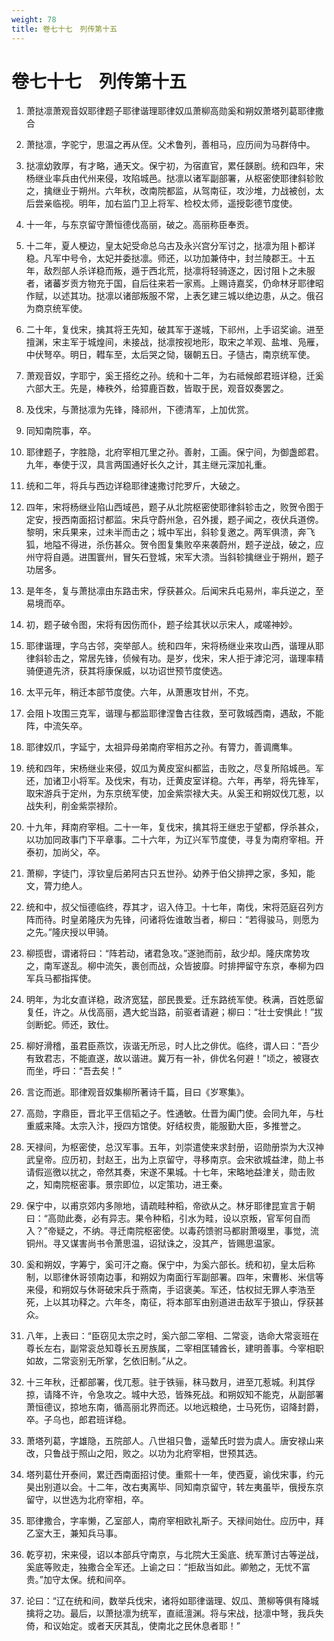 ```yaml
---
weight: 78
title: 卷七十七　列传第十五
---
```


# 卷七十七　列传第十五

1. <span id="卷七十七　列传第十五-1"></span>
萧挞凛萧观音奴耶律题子耶律谐理耶律奴瓜萧柳高勋奚和朔奴萧塔列葛耶律撒合

2. <span id="卷七十七　列传第十五-2"></span>
萧挞凛，字驼宁，思温之再从侄。父术鲁列，善相马，应历间为马群侍中。

3. <span id="卷七十七　列传第十五-3"></span>
挞凛幼敦厚，有才略，通天文。保宁初，为宿直官，累任韺剧。统和四年，宋杨继业率兵由代州来侵，攻陷城邑。挞凛以诸军副部署，从枢密使耶律斜轸败之，擒继业于朔州。六年秋，改南院都监，从驾南征，攻沙堆，力战被创，太后尝亲临视。明年，加右监门卫上将军、检校太师，遥授彰德节度使。

4. <span id="卷七十七　列传第十五-4"></span>
十一年，与东京留守萧恒德伐高丽，破之。高丽称臣奉贡。

5. <span id="卷七十七　列传第十五-5"></span>
十二年，夏人梗边，皇太妃受命总乌古及永兴宫分军讨之，挞凛为阻卜都详稳。凡军中号令，太妃并委挞凛。师还，以功加兼侍中，封兰陵郡王。十五年，敌烈部人杀详稳而叛，遁于西北荒，挞凛将轻骑逐之，因讨阻卜之未服者，诸蕃岁贡方物充于国，自后往来若一家焉。上赐诗嘉奖，仍命林牙耶律昭作赋，以述其功。挞凛以诸部叛服不常，上表乞建三城以绝边患，从之。俄召为商京统军使。

6. <span id="卷七十七　列传第十五-6"></span>
二十年，复伐宋，擒其将王先知，破其军于遂城，下祁州，上手诏奖谕。进至擅渊，宋主军于城煌间，未接战，挞凛按视地形，取宋之羊观、盐堆、凫雁，中伏弩卒。明日，轊车至，太后哭之恸，辍朝五日。子慥古，南京统军使。

7. <span id="卷七十七　列传第十五-7"></span>
萧观音奴，字耶宁，奚王搭纥之孙。统和十二年，为右祗候郎君班详稳，迁奚六部大王。先是，棒秩外，给獐鹿百数，皆取于民，观音奴奏罢之。

8. <span id="卷七十七　列传第十五-8"></span>
及伐宋，与萧挞凛为先锋，降祁州，下德清军，上加优赏。

9. <span id="卷七十七　列传第十五-9"></span>
同知南院事，卒。

10. <span id="卷七十七　列传第十五-10"></span>
耶律题子，字胜隐，北府宰相兀里之孙。善射，工画。保宁间，为御盏郎君。九年，奉使于汉，具言两国通好长久之计，其主继元深加礼重。

11. <span id="卷七十七　列传第十五-11"></span>
统和二年，将兵与西边详稳耶律速撒讨陀罗斤，大破之。

12. <span id="卷七十七　列传第十五-12"></span>
四年，宋将杨继业陷山西域邑，题子从北院枢密使耶律斜轸击之，败贺令图于定安，授西南面招讨都监。宋兵守蔚州急，召外援，题子闻之，夜伏兵道傍。黎明，宋兵果来，过未半而击之；城中军出，斜轸复邀之。两军俱溃，奔飞狐，地隘不得进，杀伤甚众。贺令图复集败卒来袭蔚州，题子逆战，破之，应州守将自遁。进围寰州，冒矢石登城，宋军大溃。当斜轸擒继业于朔州，题子功居多。

13. <span id="卷七十七　列传第十五-13"></span>
是年冬，复与萧挞凛由东路击宋，俘获甚众。后闻宋兵屯易州，率兵逆之，至易境而卒。

14. <span id="卷七十七　列传第十五-14"></span>
初，题子破令图，宋将有因伤而仆，题子绘其状以示宋人，咸嗟神妙。

15. <span id="卷七十七　列传第十五-15"></span>
耶律谐理，字乌古邻，突举部人。统和四年，宋将杨继业来攻山西，谐理从耶律斜轸击之，常居先锋，侦候有功。是岁，伐宋，宋人拒于滹沱河，谐理率精骑便道先济，获其将康保威，以功诏世预节度使选。

16. <span id="卷七十七　列传第十五-16"></span>
太平元年，稍迁本部节度使。六年，从萧惠攻甘州，不克。

17. <span id="卷七十七　列传第十五-17"></span>
会阻卜攻围三克军，谐理与都监耶律涅鲁古往救，至可敦城西南，遇敌，不能阵，中流矢卒。

18. <span id="卷七十七　列传第十五-18"></span>
耶律奴爪，字延宁，太祖异母弟南府宰相苏之孙。有膂力，善调鹰隼。

19. <span id="卷七十七　列传第十五-19"></span>
统和四年，宋杨继业来侵，奴瓜为黄皮室纠都监，击败之，尽复所陷城邑。军还，加诸卫小将军。及伐宋，有功，迁黄皮室详稳。六年，再举，将先锋军，取宋游兵于定州，为东京统军使，加金紫崇禄大夫。从奚王和朔奴伐兀惹，以战失利，削金紫崇禄阶。

20. <span id="卷七十七　列传第十五-20"></span>
十九年，拜南府宰相。二十一年，复伐宋，擒其将王继忠于望都，俘杀甚众，以功加同政事门下平章事。二十六年，为辽兴军节度使，寻复为南府宰相。开泰初，加尚父，卒。

21. <span id="卷七十七　列传第十五-21"></span>
萧柳，字徒门，淳钦皇后弟阿古只五世孙。幼养于伯父排押之家，多知，能文，膂力绝人。

22. <span id="卷七十七　列传第十五-22"></span>
统和中，叔父恒德临终，荐其才，诏入侍卫。十七年，南伐，宋将范庭召列方阵而待。时皇弟隆庆为先锋，问诸将佐谁敢当者，柳曰：“若得骏马，则愿为之先。”隆庆授以甲骑。

23. <span id="卷七十七　列传第十五-23"></span>
柳揽辔，谓诸将曰：“阵若动，诸君急攻。”遂驰而前，敌少却。隆庆席势攻之，南军遂乱。柳中流矢，裹创而战，众皆披靡。时排押留守东京，奉柳为四军兵马都指挥使。

24. <span id="卷七十七　列传第十五-24"></span>
明年，为北女直详稳，政济宽猛，部民畏爱。迁东路统军使。秩满，百姓愿留复任，许之。从伐高丽，遇大蛇当路，前驱者请避；柳曰：“壮士安惧此！”拔剑断蛇。师还，致仕。

25. <span id="卷七十七　列传第十五-25"></span>
柳好滑稽，虽君臣燕饮，诙谐无所忌，时人比之俳优。临终，谓人曰：“吾少有致君志，不能直遂，故以谐进。冀万有一补，俳优名何避！”顷之，被寝衣而坐，呼曰：“吾去矣！”

26. <span id="卷七十七　列传第十五-26"></span>
言讫而逝。耶律观音奴集柳所著诗千篇，目曰《岁寒集》。

27. <span id="卷七十七　列传第十五-27"></span>
高勋，字鼎臣，晋北平王信韬之子。性通敏。仕晋为阖门使。会同九年，与杜重威来降。太宗入汴，授四方馆使。好结权贵，能服勤大臣，多推誉之。

28. <span id="卷七十七　列传第十五-28"></span>
天禄间，为枢密使，总汉军事。五年，刘崇遣使来求封册，诏勋册崇为大汉神武皇帝。应历初，封赵王，出为上京留守，寻移南京。会宋欲城益津，勋上书请假巡徼以扰之，帝然其奏，宋遂不果城。十七年，宋略地益津关，勋击败之，知南院枢密事。景宗即位，以定策功，进王秦。

29. <span id="卷七十七　列传第十五-29"></span>
保宁中，以甫京郊内多隙地，请疏畦种稻，帝欲从之。林牙耶律昆宣言于朝曰：“高勋此奏，必有异志。果令种稻，引水为畦，设以京叛，官军何自而入？”帝疑之，不纳。寻迁南院枢密使。以毒药馈驸马都尉萧啜里，事觉，流铜州。寻又谋害尚书令萧思温，诏狱诛之，没其产，皆赐思温家。

30. <span id="卷七十七　列传第十五-30"></span>
奚和朔奴，字筹宁，奚可汗之裔。保宁中，为奚六部长。统和初，皇太后称制，以耶律休哥领南边事，和朔奴为南面行军副部署。四年，宋曹彬、米信等来侵，和朔奴与休哥破宋兵于燕南，手诏褒美。军还，怙权挝无罪人李浩至死，上以其功释之。六年冬，南征，将本部军由别道进击敌军于狼山，俘获甚众。

31. <span id="卷七十七　列传第十五-31"></span>
八年，上表曰：“臣窃见太宗之时，奚六部二宰相、二常衮，诰命大常衮班在尊长左右，副常衮总知尊长五房族属，二宰相匡辅酋长，建明善事。今宰相职如故，二常衮别无所掌，乞依旧制。”从之。

32. <span id="卷七十七　列传第十五-32"></span>
十三年秋，迁都部署，伐兀惹。驻于铁骊，秣马数月，进至兀惹城。利其俘掠，请降不许，令急攻之。城中大恐，皆殊死战。和朔奴知不能克，从副部署萧恒德议，掠地东南，循高丽北界而还。以地远粮绝，士马死伤，诏降封爵，卒。子乌也，郎君班详稳。

33. <span id="卷七十七　列传第十五-33"></span>
萧塔列葛，字雄隐，五院部人。八世祖只鲁，遥辇氏时尝为虞人。唐安禄山来改，只鲁战于照山之阳，败之。以功为北府宰相，世预其选。

34. <span id="卷七十七　列传第十五-34"></span>
塔列葛仕开泰间，累迁西南面招讨使。重熙十一年，使西夏，谕伐宋事，约元昊出别道以会。十二年，改右夷离毕、同知南京留守，转左夷虽毕，俄授东京留守，以世选为北府宰相，卒。

35. <span id="卷七十七　列传第十五-35"></span>
耶律撒合，字率懒，乙室部人，南府宰相欧礼斯子。天禄间始仕。应历中，拜乙室大王，兼知兵马事。

36. <span id="卷七十七　列传第十五-36"></span>
乾亨初，宋来侵，诏以本部兵守南京，与北院大王奚底、统军萧讨古等逆战，奚底等败走，独撒合全军还。上谕之曰：“拒敌当如此。卿勉之，无忧不富贵。”加守太保。统和间卒。

37. <span id="卷七十七　列传第十五-37"></span>
论曰：“辽在统和间，数举兵伐宋，诸将如耶律谐理、奴瓜、萧柳等俱有降城擒将之功。最后，以萧挞凛为统军，直祗澶渊。将与宋战，挞凛中弩，我兵失倚，和议始定。或者天厌其乱，使南北之民休息者耶！”
